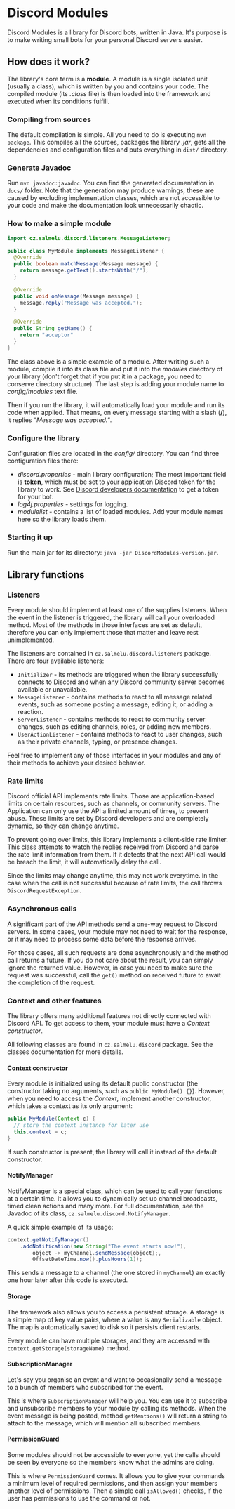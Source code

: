 # Discord Modules

Discord Modules is a library for Discord bots, written in Java. It's purpose is to make writing small bots for your personal Discord servers easier.

## How does it work?

The library's core term is a **module**. A module is a single isolated unit (usually a class), which is written by you and contains your code. The compiled module (its *.class* file) is then loaded into the framework and executed when its conditions fulfill.

### Compiling from sources

The default compilation is simple. All you need to do is executing `mvn package`. This compiles all the sources, packages the library *.jar*, gets all the dependencies and configuration files and puts everything in `dist/` directory.

### Generate Javadoc

Run `mvn javadoc:javadoc`. You can find the generated documentation in `docs/` folder.
Note that the generation may produce warnings, these are caused by excluding implementation
classes, which are not accessible to your code and make the documentation look unnecessarily chaotic.

### How to make a simple module

```Java
import cz.salmelu.discord.listeners.MessageListener;

public class MyModule implements MessageListener {
  @Override
  public boolean matchMessage(Message message) {
    return message.getText().startsWith("/");
  }

  @Override
  public void onMessage(Message message) {
    message.reply("Message was accepted.");
  }

  @Override
  public String getName() {
    return "acceptor"
  }
}
```
The class above is a simple example of a module. After writing such a module, compile it into its class file and put it into the *modules* directory of your library (don't forget that if you put it in a package, you need to conserve directory structure). The last step is adding your module name to *config/modules* text file.

Then if you run the library, it will automatically load your module and run its code when applied. That means, on every message starting with a slash (**/**), it replies *"Message was accepted."*.

### Configure the library

Configuration files are located in the *config/* directory. You can find three configuration files there:

+ *discord.properties* - main library configuration; The most important field is **token**, which must be set to your application Discord token for the library to work. See [Discord developers documentation](https://discordapp.com/developers/applications/me) to get a token for your bot.
+ *log4j.properties* - settings for logging.
+ *modulelist* - contains a list of loaded modules. Add your module names here so the library loads them.

### Starting it up

Run the main jar for its directory: `java -jar DiscordModules-version.jar`.

## Library functions

### Listeners

Every module should implement at least one of the supplies listeners. When the event in the listener is triggered, the library will call your overloaded method. Most of the methods in those interfaces are set as default, therefore you can only implement those that matter and leave rest unimplemented.

The listeners are contained in `cz.salmelu.discord.listeners` package. There are four available listeners:

+ `Initializer` - its methods are triggered when the library successfully connects to Discord and when any Discord community server becomes available or unavailable.
+ `MessageListener` - contains methods to react to all message related events, such as someone posting a message, editing it, or adding a reaction.
+ `ServerListener` - contains methods to react to community server changes, such as editing channels, roles, or adding new members.
+ `UserActionListener` - contains methods to react to user changes, such as their private channels, typing, or presence changes.

Feel free to implement any of those interfaces in your modules and any of their methods to achieve your desired behavior.

### Rate limits

Discord official API implements rate limits. Those are application-based limits on certain resources, such as channels, or community servers. The Application can only use the API a limited amount of times, to prevent abuse. These limits are set by Discord developers and are completely dynamic, so they can change anytime.

To prevent going over limits, this library implements a client-side rate limiter. This class attempts to watch the replies received from Discord and parse the rate limit information from them. If it detects that the next API call would be breach the limit, it will automatically delay the call.

Since the limits may change anytime, this may not work everytime. In the case when the call is not successful because of rate limits, the call throws `DiscordRequestException`.

### Asynchronous calls

A significant part of the API methods send a one-way request to Discord servers. In some cases, your module may not need to wait for the response, or it may need to process some data before the response arrives.

For those cases, all such requests are done asynchronously and the method call returns a future. If you do not care about the result, you can simply ignore the returned value. However, in case you need to make sure the request was successful, call the `get()` method on received future to await the completion of the request.

### Context and other features

The library offers many additional features not directly connected with Discord API. To get access to them, your module must have a *Context constructor*.

All following classes are found in `cz.salmelu.discord` package. See the classes documentation for more details.

#### Context constructor

Every module is initialized using its default public constructor (the constructor taking no arguments, such as `public MyModule() {}`). However, when you need to access the *Context*, implement another constructor, which takes a context as its only argument:

```Java
public MyModule(Context c) {
  // store the context instance for later use
  this.context = c;
}
```

If such constructor is present, the library will call it instead of the default constructor.

#### NotifyManager

NotifyManager is a special class, which can be used to call your functions at a certain time. It allows you to dynamically set up channel broadcasts, timed clean actions and many more. For full documentation, see the Javadoc of its class, `cz.salmelu.discord.NotifyManager`.

A quick simple example of its usage:

```Java
context.getNotifyManager()
    .addNotification(new String("The event starts now!"),
        object -> myChannel.sendMessage(object);,
        OffsetDateTime.now().plusHours(1));
```

This sends a message to a channel (the one stored in `myChannel`) an exactly one hour later after this code is executed.

#### Storage

The framework also allows you to access a persistent storage. A storage is a simple map of key value pairs, where a value is any `Serializable` object. The map is automatically saved to disk so it persists client restarts.

Every module can have multiple storages, and they are accessed with `context.getStorage(storageName)` method.

#### SubscriptionManager

Let's say you organise an event and want to occasionally send a message to a bunch of members who subscribed for the event.

This is where `SubscriptionManager` will help you. You can use it to subscribe and unsubscribe members to your module by calling its methods. When the event message is being posted, method `getMentions()` will return a string to attach to the message, which will mention all subscribed members.

#### PermissionGuard

Some modules should not be accessible to everyone, yet the calls should be seen by everyone so the members know what the admins are doing.

This is where `PermissionGuard` comes. It allows you to give your commands a minimum level of required permissions, and then assign your members another level of permissions. Then a simple call `isAllowed()` checks, if the user has permissions to use the command or not.
